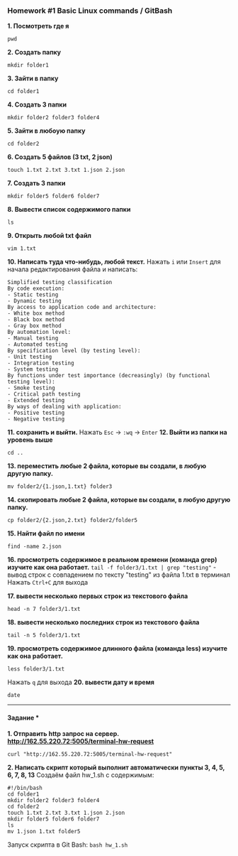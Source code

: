 ### Homework #1 Basic Linux commands / GitBash

**1. Посмотреть где я**
```
pwd
```
**2. Создать папку**
```
mkdir folder1
```
**3. Зайти в папку**
```
cd folder1
```
**4. Создать 3 папки**
```
mkdir folder2 folder3 folder4
```
**5. Зайти в любоую папку**
```
cd folder2
```
**6. Создать 5 файлов (3 txt, 2 json)**
```
touch 1.txt 2.txt 3.txt 1.json 2.json
```
**7. Создать 3 папки**
```
mkdir folder5 folder6 folder7
```
**8. Вывести список содержимого папки**
```
ls
```
**9. Открыть любой txt файл**
```
vim 1.txt
```
**10. Написать туда что-нибудь, любой текст.**
Нажать `i` или `Insert` для начала редактирования файла и написать:
```
Simplified testing classification
By code execution:
- Static testing
- Dynamic testing
By access to application code and architecture:
- White box method
- Black box method
- Gray box method
By automation level:
- Manual testing
- Automated testing
By specification level (by testing level):
- Unit testing
- Integration testing
- System testing
By functions under test importance (decreasingly) (by functional testing level):
- Smoke testing
- Critical path testing 
- Extended testing
By ways of dealing with application:
- Positive testing
- Negative testing
```
**11. сохранить и выйти.**
Нажать `Esc` → `:wq` → `Enter`
**12. Выйти из папки на уровень выше**
```
cd ..
```
**13. переместить любые 2 файла, которые вы создали, в любую другую папку.**
```
mv folder2/{1.json,1.txt} folder3
```
**14. скопировать любые 2 файла, которые вы создали, в любую другую папку.**
```
cp folder2/{2.json,2.txt} folder2/folder5
```
**15. Найти файл по имени**
```
find -name 2.json
```
**16. просмотреть содержимое в реальном времени (команда grep) изучите как она работает.**
`tail -f folder3/1.txt | grep "testing"` - вывод строк с совпадением по тексту "testing" из файла 1.txt в терминал
Нажать `Ctrl+C` для выхода

**17. вывести несколько первых строк из текстового файла**
```
head -n 7 folder3/1.txt
```
**18. вывести несколько последних строк из текстового файла**
```
tail -n 5 folder3/1.txt
```
**19. просмотреть содержимое длинного файла (команда less) изучите как она работает.**
```
less folder3/1.txt
```
Нажать `q` для выхода
**20. вывести дату и время**
```
date
```
___

#### Задание *
**1. Отправить http запрос на сервер. http://162.55.220.72:5005/terminal-hw-request**
```
curl "http://162.55.220.72:5005/terminal-hw-request"
```
**2. Написать скрипт который выполнит автоматически пункты 3, 4, 5, 6, 7, 8, 13**
Создаём файл hw_1.sh с содержимым:
```
#!/bin/bash
cd folder1
mkdir folder2 folder3 folder4
cd folder2
touch 1.txt 2.txt 3.txt 1.json 2.json
mkdir folder5 folder6 folder7
ls
mv 1.json 1.txt folder5
```
Запуск скрипта в Git Bash: `bash hw_1.sh`

